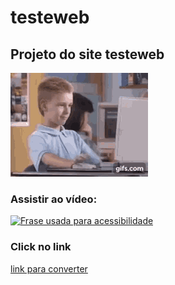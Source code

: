 # testeweb
## Projeto do site testeweb 
![tenor](https://github.com/TesteReteste/testeweb/blob/master/tenor.gif)

### Assistir ao vídeo:
[![Frase usada para acessibilidade](http://img.youtube.com/vi/DRu60tECT9A/0.jpg)](http://www.youtube.com/watch?v=DRu60tECT9A "Frase que aparece quando passo o mouse em cima")

### Click no link
[link para converter](http://embedyoutube.org/)
